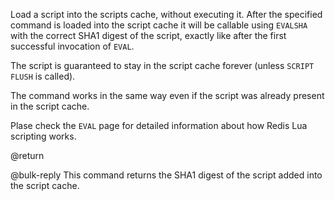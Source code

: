 Load a script into the scripts cache, without executing it.
After the specified command is loaded into the script cache it will be callable using `EVALSHA` with the correct SHA1 digest of the script, exactly like after the first successful invocation of `EVAL`.

The script is guaranteed to stay in the script cache forever (unless `SCRIPT FLUSH` is called).

The command works in the same way even if the script was already present in the script cache.

Plase check the `EVAL` page for detailed information about how Redis Lua scripting works.

@return

@bulk-reply
This command returns the SHA1 digest of the script added into the script cache.

